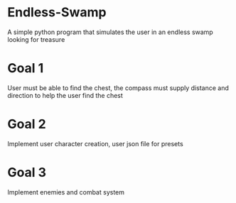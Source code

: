 # Endless-Swamp
A simple python program that simulates the user in an endless swamp looking for treasure

# Goal 1

User must be able to find the chest, the compass must supply distance and direction to help the user find the chest

# Goal 2 

Implement user character creation, user json file for presets

# Goal 3 

Implement enemies and combat system
